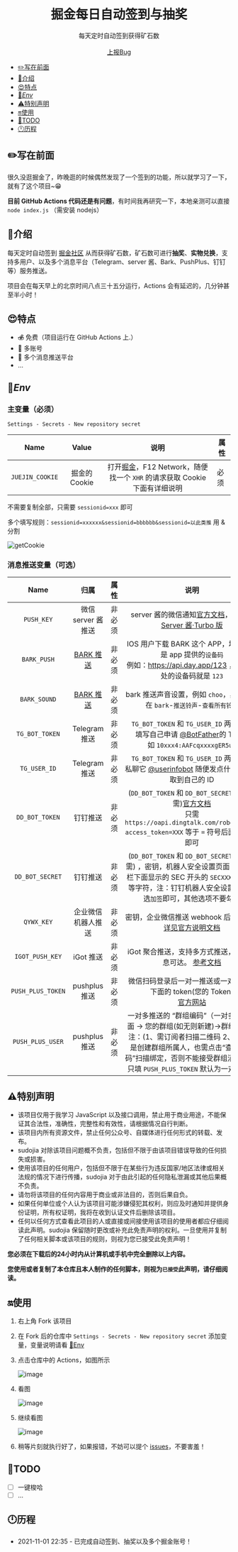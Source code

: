<p align="center">
    <h1 align="center">掘金每日自动签到与抽奖</h1>
</p>

<p align="center">
    每天定时自动签到获得矿石数
    <br />
    <br />
    <a href="https://github.com/sudojia/juejin-auto-sign/issues/new">上报Bug</a>
  </p>

- [✏️写在前面](#%EF%B8%8F写在前面)
- [💍介绍](#介绍)
- [😍特点](#特点)
- [🔑*Env*](#env)
- [⚠️特别声明](#特别声明)
- [🔛使用](#使用)
- [🎯TODO](#todo)
- [🕛历程](#历程)

## ✏️写在前面

很久没逛掘金了，昨晚逛的时候偶然发现了一个签到的功能，所以就学习了一下，就有了这个项目~😁

**目前 GitHub Actions 代码还是有问题**，有时间我再研究一下，本地亲测可以直接 `node index.js` （需安装 nodejs）

## 💍介绍

每天定时自动签到 [掘金社区](https://juejin.cn/) 从而获得矿石数，矿石数可进行**抽奖**、**实物兑换**，支持多用户、以及多个消息平台（Telegram、server 酱、Bark、PushPlus、钉钉等）服务推送。

项目会在每天早上的北京时间八点三十五分运行，Actions 会有延迟的，几分钟甚至半小时！

## 😍特点

- ~~💰~~ 免费（项目运行在 GitHub Actions 上.）
- 📯 多账号
- 📧 多个消息推送平台
- ...

## 🔑*Env*

### 主变量（必须）

`Settings - Secrets - New repository secret`

|      Name       |     Value     |                             说明                             | 属性 |
| :-------------: | :-----------: | :----------------------------------------------------------: | ---- |
| `JUEJIN_COOKIE` | 掘金的 Cookie | 打开[掘金](https://juejin.cn/)，F12 Network，随便找一个 `XHR` 的请求获取 Cookie<br>下面有详细说明 | 必须 |

不需要复制全部，只需要  `sessionid=xxx`  即可

多个填写规则：`sessionid=xxxxxx&sessionid=bbbbbb&sessionid=以此类推`  用 & 分割

![getCookie](https://cdn.jsdelivr.net/gh/sudojia/juejin-auto-checkin/img/getCookie.jpg)

### 消息推送变量（可选）

|       Name        |                             归属                             |  属性  |                             说明                             |
| :---------------: | :----------------------------------------------------------: | :----: | :----------------------------------------------------------: |
|    `PUSH_KEY`     |                      微信 server 酱推送                      | 非必须 | server 酱的微信通知[官方文档](http://sc.ftqq.com/3.version)，已兼容 [Server 酱·Turbo 版](https://sct.ftqq.com/) |
|    `BARK_PUSH`    | [BARK 推送](https://apps.apple.com/us/app/bark-customed-notifications/id1403753865) | 非必须 | IOS 用户下载 BARK 这个 APP，填写内容是 app 提供的`设备码`<br>例如：https://api.day.app/123 ，那么此处的设备码就是 `123` |
|   `BARK_SOUND`    | [BARK 推送](https://apps.apple.com/us/app/bark-customed-notifications/id1403753865) | 非必须 | bark 推送声音设置，例如 `choo`，具体值请在 `bark`-`推送铃声`-`查看所有铃声` |
|  `TG_BOT_TOKEN`   |                        Telegram 推送                         | 非必须 | `TG_BOT_TOKEN` 和 `TG_USER_ID` 两者必需<br>填写自己申请 [@BotFather](https://t.me/BotFather)的 Token<br>如 `10xxx4:AAFcqxxxxgER5uw` |
|   `TG_USER_ID`    |                        Telegram 推送                         | 非必须 | `TG_BOT_TOKEN` 和 `TG_USER_ID` 两者必需<br/>私聊它 [@userinfobot](https://t.me/userinfobot) 随便发点什么即可获取到自己的 ID |
|  `DD_BOT_TOKEN`   |                           钉钉推送                           | 非必须 | (`DD_BOT_TOKEN` 和 `DD_BOT_SECRET` 两者必需)[官方文档](https://developers.dingtalk.com/document/app/custom-robot-access) <br>只需 `https://oapi.dingtalk.com/robot/send?access_token=XXX` 等于 `=` 符号后面的 XXX 即可 |
|  `DD_BOT_SECRET`  |                           钉钉推送                           | 非必须 | (`DD_BOT_TOKEN` 和 `DD_BOT_SECRET` 两者必需) ，密钥，机器人安全设置页面，加签一栏下面显示的 SEC 开头的 `SECXXXXXXXXXX` 等字符，注：钉钉机器人安全设置只需勾选`加签`即可，其他选项不要勾选 |
|    `QYWX_KEY`     |                      企业微信机器人推送                      | 非必须 | 密钥，企业微信推送 webhook 后面的 key [详见官方说明文档](https://work.weixin.qq.com/api/doc/90000/90136/91770) |
|  `IGOT_PUSH_KEY`  |                          iGot 推送                           | 非必须 | iGot 聚合推送，支持多方式推送，确保消息可达。 [参考文档](https://wahao.github.io/Bark-MP-helper ) |
| `PUSH_PLUS_TOKEN` |                        pushplus 推送                         | 非必须 | 微信扫码登录后一对一推送或一对多推送下面的 token(您的 Token)<br>[官方网站](http://www.pushplus.plus/) |
| `PUSH_PLUS_USER`  |                        pushplus 推送                         | 非必须 | 一对多推送的 “群组编码”（一对多推送下面 -> 您的群组(如无则新建)->群组编码）<br>注：(1、需订阅者扫描二维码  2、如果您是创建群组所属人，也需点击“查看二维码”扫描绑定，否则不能接受群组消息推送)<br>只填 `PUSH_PLUS_TOKEN` 默认为一对一推送 |

## ⚠️特别声明

- 该项目仅用于我学习 JavaScript 以及接口调用，禁止用于商业用途，不能保证其合法性，准确性，完整性和有效性，请根据情况自行判断。
- 该项目内所有资源文件，禁止任何公众号、自媒体进行任何形式的转载、发布。
- sudojia 对除该项目问题概不负责，包括但不限于由该项目错误导致的任何损失或损害。
- 使用该项目的任何用户，包括但不限于在某些行为违反国家/地区法律或相关法规的情况下进行传播，sudojia 对于由此引起的任何隐私泄漏或其他后果概不负责。
- 请勿将该项目的任何内容用于商业或非法目的，否则后果自负。
- 如果任何单位或个人认为该项目可能涉嫌侵犯其权利，则应及时通知并提供身份证明，所有权证明，我将在收到认证文件后删除该项目。
- 任何以任何方式查看此项目的人或直接或间接使用该项目的使用者都应仔细阅读此声明。sudojia 保留随时更改或补充此免责声明的权利。一旦使用并复制了任何相关脚本或该项目的规则，则视为您已接受此免责声明！

**您必须在下载后的24小时内从计算机或手机中完全删除以上内容。**

**您使用或者复制了本仓库且本人制作的任何脚本，则视为`已接受`此声明，请仔细阅读。**

## 🔛使用

1. 右上角 Fork 该项目

2. 在 Fork 后的仓库中  `Settings - Secrets - New repository secret`  添加变量，变量说明请看  [🔑Env](#env)

3. 点击仓库中的 Actions，如图所示

   ![image](https://cdn.jsdelivr.net/gh/sudojia/sspanel_checkin/img/20210927171440.jpg)

4. 看图

   ![image](https://cdn.jsdelivr.net/gh/sudojia/sspanel_checkin/img/20210927171527.jpg)

5. 继续看图

   ![image](https://cdn.jsdelivr.net/gh/sudojia/sspanel_checkin/img/20210927171547.jpg)

6. 稍等片刻就执行好了，如果报错，不妨可以提个 [issues](https://github.com/sudojia/sspanel_checkin/issues/new)，不要害羞！

## 🎯TODO

- [ ] 一键梭哈
- [ ] ...

## 🕛历程

- 2021-11-01 22:35 - 已完成自动签到、抽奖以及多个掘金账号！